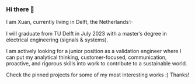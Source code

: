 ### Hi there 👋

I am Xuan, currently living in Delft, the Netherlands✨

I will graduate from TU Delft in July 2023 with a master’s degree in electrical engineering (signals & systems).

I am actively looking for a junior position as a validation engineer where I can put my analytical thinking, customer-focused, communication, proactive, and rigorous skills into work to contribute to a sustainable world.

Check the pinned projects for some of my most interesting works :) Thanks!


<!--

I am a master's student in electrical engineering (track: signals & systems) at TU Delft. My expected graduation date is July 2023.

I have a strong affinity with data & analytics. My interest is in the process of leveraging data to address business challenges. I am looking for a challenging data engineer/analyst full-time job starting in September 2023. I believe my strong technical background, international inclusive mindset, results driven personality will benefit your company. Please feel free to reach out if there are any opportunities in the data-driven area!

I am actively looking for a junior position/traineeship program in data-driven field as a data engineer/data scientist/data analyst which I can put my skills into practice and develop myself into a skilled data professional. Please take a look at my [CV](https://xuangao6.github.io/documents/X.Gao_CV.pdf).

**xuangao6/xuangao6** is a ✨ _special_ ✨ repository because its `README.md` (this file) appears on your GitHub profile.

Here are some ideas to get you started:

- 🔭 I’m currently working on ...
- 🌱 I’m currently learning ...
- 👯 I’m looking to collaborate on ...
- 🤔 I’m looking for help with ...
- 💬 Ask me about ...
- 📫 How to reach me: ...
- 😄 Pronouns: ...
- ⚡ Fun fact: ...
-->
